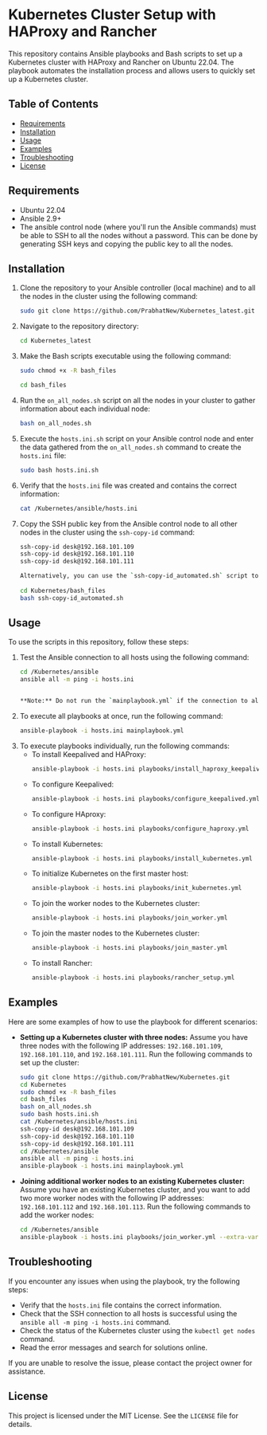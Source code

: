 # Kubernetes Cluster Setup with HAProxy and Rancher

This repository contains Ansible playbooks and Bash scripts to set up a Kubernetes cluster with HAProxy and Rancher on Ubuntu 22.04. The playbook automates the installation process and allows users to quickly set up a Kubernetes cluster.

## Table of Contents
- [Requirements](#requirements)
- [Installation](#installation)
- [Usage](#usage)
- [Examples](#examples)
- [Troubleshooting](#troubleshooting)
- [License](#license)

## Requirements
- Ubuntu 22.04
- Ansible 2.9+
- The ansible control node (where you'll run the Ansible commands) must be able to SSH to all the nodes without a password. This can be done by generating SSH keys and copying the public key to all the nodes.

## Installation
1. Clone the repository to your Ansible controller (local machine) and to all the nodes in the cluster using the following command:
   `````sh
   sudo git clone https://github.com/PrabhatNew/Kubernetes_latest.git
   

2. Navigate to the repository directory:
   ````sh 
   cd Kubernetes_latest
   

3. Make the Bash scripts executable using the following command:
   ````sh
   sudo chmod +x -R bash_files
   ````
   ````sh
   cd bash_files
   ````

4. Run the `on_all_nodes.sh` script on all the nodes in your cluster to gather information about each individual node:
   ````sh
   bash on_all_nodes.sh
   

5. Execute the `hosts.ini.sh` script on your Ansible control node and enter the data gathered from the `on_all_nodes.sh` command to create the `hosts.ini` file:
   ````sh
   sudo bash hosts.ini.sh
   

6. Verify that the `hosts.ini` file was created and contains the correct information:
   ````sh
   cat /Kubernetes/ansible/hosts.ini
   

7. Copy the SSH public key from the Ansible control node to all other nodes in the cluster using the `ssh-copy-id` command:
   ````sh
   ssh-copy-id desk@192.168.101.109
   ssh-copy-id desk@192.168.101.110
   ssh-copy-id desk@192.168.101.111
   
   Alternatively, you can use the `ssh-copy-id_automated.sh` script to automate this process:
  
   cd Kubernetes/bash_files
   bash ssh-copy-id_automated.sh
   

## Usage
To use the scripts in this repository, follow these steps:

1. Test the Ansible connection to all hosts using the following command:
   ````sh
   cd /Kubernetes/ansible
   ansible all -m ping -i hosts.ini 
   

   **Note:** Do not run the `mainplaybook.yml` if the connection to all hosts has not passed. Instead, run the playbooks individually.

2. To execute all playbooks at once, run the following command:
   ````sh
   ansible-playbook -i hosts.ini mainplaybook.yml 
   

3. To execute playbooks individually, run the following commands:
   - To install Keepalived and HAProxy:
     ```sh
     ansible-playbook -i hosts.ini playbooks/install_haproxy_keepalived.yml
     ```
   - To configure Keepalived:
     ```sh
     ansible-playbook -i hosts.ini playbooks/configure_keepalived.yml
     ```
   - To configure HAproxy:
     ```sh
     ansible-playbook -i hosts.ini playbooks/configure_haproxy.yml
     ```
   - To install Kubernetes:
     ```sh
     ansible-playbook -i hosts.ini playbooks/install_kubernetes.yml 
     ```
   - To initialize Kubernetes on the first master host:
     ```sh
     ansible-playbook -i hosts.ini playbooks/init_kubernetes.yml
     ```
   - To join the worker nodes to the Kubernetes cluster:
     ```sh
     ansible-playbook -i hosts.ini playbooks/join_worker.yml 
     ```
   - To join the master nodes to the Kubernetes cluster:
     ```sh
     ansible-playbook -i hosts.ini playbooks/join_master.yml 
     ```
   - To install Rancher:
     ```sh
     ansible-playbook -i hosts.ini playbooks/rancher_setup.yml 
     ```

## Examples
Here are some examples of how to use the playbook for different scenarios:

- **Setting up a Kubernetes cluster with three nodes:** Assume you have three nodes with the following IP addresses: `192.168.101.109`, `192.168.101.110`, and `192.168.101.111`. Run the following commands to set up the cluster:

  ````sh
  sudo git clone https://github.com/PrabhatNew/Kubernetes.git
  cd Kubernetes
  sudo chmod +x -R bash_files
  cd bash_files
  bash on_all_nodes.sh
  sudo bash hosts.ini.sh
  cat /Kubernetes/ansible/hosts.ini
  ssh-copy-id desk@192.168.101.109
  ssh-copy-id desk@192.168.101.110
  ssh-copy-id desk@192.168.101.111
  cd /Kubernetes/ansible
  ansible all -m ping -i hosts.ini 
  ansible-playbook -i hosts.ini mainplaybook.yml 
  

- **Joining additional worker nodes to an existing Kubernetes cluster:** Assume you have an existing Kubernetes cluster, and you want to add two more worker nodes with the following IP addresses: `192.168.101.112` and `192.168.101.113`. Run the following commands to add the worker nodes:

  ````sh
  cd /Kubernetes/ansible
  ansible-playbook -i hosts.ini playbooks/join_worker.yml --extra-vars "node_ips=192.168.101.112,192.168.101.113"
  

## Troubleshooting
If you encounter any issues when using the playbook, try the following steps:

- Verify that the `hosts.ini` file contains the correct information.
- Check that the SSH connection to all hosts is successful using the `ansible all -m ping -i hosts.ini` command.
- Check the status of the Kubernetes cluster using the `kubectl get nodes` command.
- Read the error messages and search for solutions online.

If you are unable to resolve the issue, please contact the project owner for assistance.

## License
This project is licensed under the MIT License. See the `LICENSE` file for details.